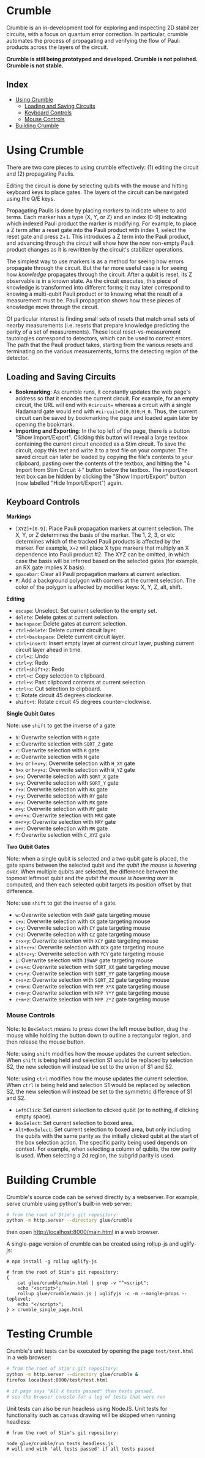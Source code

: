 # Crumble

Crumble is an in-development tool for exploring and inspecting 2D stabilizer circuits, with a
focus on quantum error correction.
In particular, crumble automates the process of propagating and verifying the
flow of Pauli products across the layers of the circuit.

**Crumble is still being prototyped and developed.
Crumble is not polished.
Crumble is not stable.**

## Index

- [Using Crumble](#using-crumble)
    - [Loading and Saving Circuits](#loading-saving)
    - [Keyboard Controls](#keyboard-commands)
    - [Mouse Controls](#mouse-commands)
- [Building Crumble](#building-crumble)

<a name="using-crumble"></a>
# Using Crumble

There are two core pieces to using crumble effectively:
(1) editing the circuit
and (2) propagating Paulis.

Editing the circuit is done by selecting qubits with the mouse and hitting
keyboard keys to place gates.
The layers of the circuit can be navigated using the Q/E keys.

Propagating Paulis is done by placing *markers* to indicate where to add terms.
Each marker has a type (X, Y, or Z) and an index (0-9) indicating which indexed
Pauli product the marker is modifying.
For example, to place a Z term after a reset gate into the Pauli product with
index 1, select the reset gate and press `Z`+`1`. This introduces a Z term into
the Pauli product, and advancing through the circuit will show how the now
non-empty Pauli product changes as it is rewritten by the circuit's stabilizer
operations.

The simplest way to use markers is as a method for seeing how errors propagate
through the circuit.
But the far more useful case is for seeing how *knowledge*
propagates through the circuit.
After a qubit is reset, its Z observable is in a known state.
As the circuit executes, this piece of knowledge is transformed into different
forms; it may later correspond to knowing a multi-qubit Pauli product or to
knowing what the result of a measurement must be.
Pauli propagation shows how these pieces of knowledge move
through the circuit.

Of particular interest is finding small sets of resets that match small sets of
nearby measurements (i.e. resets that prepare knowledge predicting the parity
of a set of measurements).
These local reset-vs-measurement tautologies correspond to detectors, which can
be used to correct errors.
The path that the Pauli product takes, starting from the various resets and
terminating on the various measurements, forms the detecting region of the
detector.

<a name="loading-saving"></a>
## Loading and Saving Circuits

- **Bookmarking**:
As crumble runs, it constantly updates the web page's address so that it encodes
the current circuit.
For example, for an empty circuit, the URL will end with `#circuit=` whereas
a circuit with a single Hadamard gate would end with `#circuit=Q(0,0)0;H_0`.
Thus, the current circuit can be saved by bookmarking the page and loaded again
later by opening the bookmark.
- **Importing and Exporting**: In the top left of the page, there is a button
"Show Import/Export".
Clicking this button will reveal a large textbox containing the current circuit
encoded as a Stim circuit.
To save the circuit, copy this text and write it to a text file on your computer.
The saved circuit can later be loaded by copying the file's contents to your
clipboard, pasting over the contents of the textbox, and hitting the
"↓ Import from Stim Circuit ↓" button below the textbox.
The import/export text box can be hidden by clicking the "Show Import/Export"
button (now labelled "Hide Import/Export") again.

<a name="keyboard-commands"></a>
## Keyboard Controls

**Markings**

- `[XYZ]+[0-9]`: Place Pauli propagation markers at current selection.
    The X, Y, or Z determines the basis of the marker.
    The 1, 2, 3, or etc determines which of the tracked Pauli products is affected by the marker.
    For example, `X+2` will place X type markers that multiply an X dependence into Pauli product #2.
    The XYZ can be omitted, in which case the basis will be inferred based on the selected gates (for example, an RX gate implies X basis).
- `spacebar`: Clear all Pauli propagation markers at current selection.
- `P`: Add a background polygon with corners at the current selection.
    The color of the polygon is affected by modifier keys: X, Y, Z, alt, shift.

**Editing**

- `escape`: Unselect. Set current selection to the empty set.
- `delete`: Delete gates at current selection.
- `backspace`: Delete gates at current selection.
- `ctrl+delete`: Delete current circuit layer.
- `ctrl+backspace`: Delete current circuit layer.
- `ctrl+insert`: Insert empty layer at current circuit layer, pushing current circuit layer ahead in time.
- `ctrl+z`: Undo
- `ctrl+y`: Redo
- `ctrl+shift+z`: Redo
- `ctrl+c`: Copy selection to clipboard.
- `ctrl+v`: Past clipboard contents at current selection.
- `ctrl+x`: Cut selection to clipboard.
- `t`: Rotate circuit 45 degrees clockwise.
- `shift+t`: Rotate circuit 45 degrees counter-clockwise.

**Single Qubit Gates**

Note: use `shift` to get the inverse of a gate.

- `h`: Overwrite selection with `H` gate
- `s`: Overwrite selection with `SQRT_Z` gate
- `r`: Overwrite selection with `R` gate
- `m`: Overwrite selection with `M` gate
- `h+z` or `h+x+y`: Overwrite selection with `H_XY` gate
- `h+x` or `h+y+z`: Overwrite selection with `H_YZ` gate
- `s+x`: Overwrite selection with `SQRT_X` gate
- `s+y`: Overwrite selection with `SQRT_Y` gate
- `r+x`: Overwrite selection with `RX` gate
- `r+y`: Overwrite selection with `RY` gate
- `m+x`: Overwrite selection with `MX` gate
- `m+y`: Overwrite selection with `MY` gate
- `m+r+x`: Overwrite selection with `MRX` gate
- `m+r+y`: Overwrite selection with `MRY` gate
- `m+r`: Overwrite selection with `MR` gate
- `f`: Overwrite selection with `C_XYZ` gate

**Two Qubit Gates**

Note: when a single qubit is selected and a two qubit gate is placed, the gate
spans between the selected qubit and *the qubit the mouse is hovering over*.
When multiple qubits are selected, the difference between the topmost leftmost
qubit and *the qubit the mouse is hovering over* is computed, and then each selected qubit
targets its position offset by that difference.

Note: use `shift` to get the inverse of a gate.

- `w`: Overwrite selection with `SWAP` gate targeting mouse
- `c+x`: Overwrite selection with `CX` gate targeting mouse
- `c+y`: Overwrite selection with `CY` gate targeting mouse
- `c+z`: Overwrite selection with `CZ` gate targeting mouse
- `c+x+y`: Overwrite selection with `XCY` gate targeting mouse
- `alt+c+x`: Overwrite selection with `XCX` gate targeting mouse
- `alt+c+y`: Overwrite selection with `YCY` gate targeting mouse
- `i`: Overwrite selection with `ISWAP` gate targeting mouse
- `c+s+x`: Overwrite selection with `SQRT_XX` gate targeting mouse
- `c+s+y`: Overwrite selection with `SQRT_YY` gate targeting mouse
- `c+s+z`: Overwrite selection with `SQRT_ZZ` gate targeting mouse
- `c+m+x`: Overwrite selection with `MPP X*X` gate targeting mouse
- `c+m+y`: Overwrite selection with `MPP Y*Y` gate targeting mouse
- `c+m+z`: Overwrite selection with `MPP Z*Z` gate targeting mouse

### Mouse Controls

Note: to `BoxSelect` means to press down the left mouse button, drag the mouse
while holding the button down to outline a rectangular region, and then release
the mouse button.

Note: using `shift` modifies how the mouse updates the current selection. When
`shift` is being held and selection S1 would be replaced by selection S2, the new
selection will instead be set to the union of S1 and S2.

Note: using `ctrl` modifies how the mouse updates the current selection. When
`ctrl` is being held and selection S1 would be replaced by selection S2, the new
selection will instead be set to the symmetric difference of S1 and S2.

- `LeftClick`: Set current selection to clicked qubit (or to nothing, if clicking empty space).
- `BoxSelect`: Set current selection to boxed area.
- `Alt+BoxSelect`: Set current selection to boxed area, but only including the
qubits with the same parity as the initially clicked qubit at the start of the
box selection action. The specific parity being used depends on context. For
example, when selecting a column of qubits, the row parity is used. When
selecting a 2d region, the subgrid parity is used.

# Building Crumble

Crumble's source code can be served directly by a webserver.
For example, serve crumble using python's built-in web server:

```bash
# from the root of Stim's git repository:
python -m http.server --directory glue/crumble
```

then open [http://localhost:8000/main.html](http://localhost:8000/main.html) in a web browser.

A single-page version of crumble can be created using rollup-js and uglify-js:

```base
# npm install -g rollup uglify-js

# from the root of Stim's git repository:
{
    cat glue/crumble/main.html | grep -v "^<script";
    echo "<script>";
    rollup glue/crumble/main.js | uglifyjs -c -m --mangle-props --toplevel;
    echo "</script>";
} > crumble_single_page.html
```

# Testing Crumble

Crumble's unit tests can be executed by opening the page `test/test.html` in a
web browser:

```bash
# from the root of Stim's git repository:
python -m http.server --directory glue/crumble &
firefox localhost:8000/test/test.html

# if page says "All X tests passed" then tests passed.
# see the browser console for a log of tests that were run
```

Unit tests can also be run headless using NodeJS.
Unit tests for functionality such as canvas drawing will be skipped when running
headless:

```
# from the root of Stim's git repository:

node glue/crumble/run_tests_headless.js
# will end with 'all tests passed' if all tests passed
```

